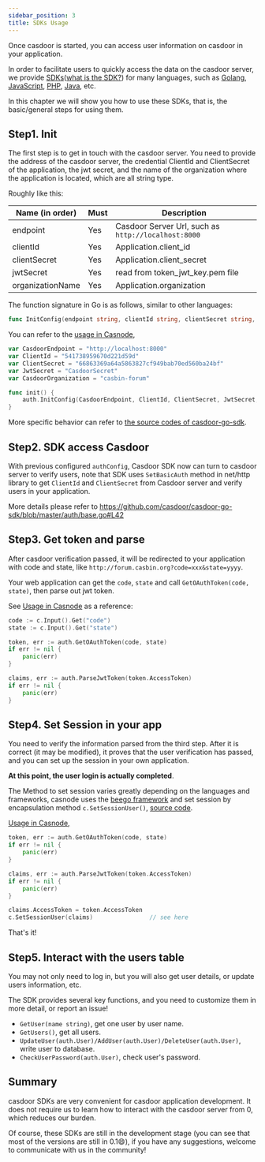 ```yaml
---
sidebar_position: 3
title: SDKs Usage
---
```


Once casdoor is started, you can access user information on casdoor in your application.

In order to facilitate users to quickly access the data on the casdoor server, we provide [SDKs](https://github.com/casdoor?q=sdk&type=&language=&sort=)([what is the SDK?](https://en.wikipedia.org/wiki/Software_development_kit)) for many languages, such as [Golang](https://github.com/casdoor/casdoor-go-sdk), [JavaScript](https://github.com/casdoor/casdoor-js-sdk), [PHP](https://github.com/casdoor/casdoor-php-sdk), [Java](https://github.com/casdoor/casdoor-java-sdk), etc.

 In this chapter we will show you how to use these SDKs, that is, the basic/general steps for using them.

## Step1. Init

The first step is to get in touch with the casdoor server. You need to provide the address of the casdoor server, the credential ClientId and ClientSecret of the application, the jwt secret, and the name of the organization where the application is located, which are all string type.

Roughly like this:

| Name (in order)  | Must | Description                                         |
| ---------------- | ---- | --------------------------------------------------- |
| endpoint         | Yes  | Casdoor Server Url, such as `http://localhost:8000` |
| clientId         | Yes  | Application.client_id                               |
| clientSecret     | Yes  | Application.client_secret                           |
| jwtSecret        | Yes  | read from token_jwt_key.pem file                   |
| organizationName | Yes  | Application.organization                            |

The function signature in Go is as follows, similar to other languages:

```go
func InitConfig(endpoint string, clientId string, clientSecret string, jwtSecret string, organizationName string)
```

You can refer to the [usage in Casnode](https://github.com/casbin/casnode/blob/master/controllers/account.go#L32),

```go
var CasdoorEndpoint = "http://localhost:8000"
var ClientId = "541738959670d221d59d"
var ClientSecret = "66863369a64a5863827cf949bab70ed560ba24bf"
var JwtSecret = "CasdoorSecret"
var CasdoorOrganization = "casbin-forum"

func init() {
	auth.InitConfig(CasdoorEndpoint, ClientId, ClientSecret, JwtSecret, CasdoorOrganization)
}
```

More specific behavior can refer to [the source codes of casdoor-go-sdk](https://github.com/casdoor/casdoor-go-sdk).

## Step2. SDK access Casdoor

With previous configured ```authConfig```, Casdoor SDK now can turn to casdoor server to verify users, note that SDK uses ```SetBasicAuth``` method in net/http library to get ```ClientId``` and ```ClientSecret``` from Casdoor server and verify users in your application.

More details please refer to https://github.com/casdoor/casdoor-go-sdk/blob/master/auth/base.go#L42

## Step3. Get token and parse

After casdoor verification passed, it will be redirected to your application with code and state, like `http://forum.casbin.org?code=xxx&state=yyyy`.

Your web application can get the `code`, `state` and call `GetOAuthToken(code, state)`, then parse out jwt token.

See [Usage in Casnode](https://github.com/casbin/casnode/blob/master/controllers/auth.go#L36) as a reference:

```go
code := c.Input().Get("code")
state := c.Input().Get("state")

token, err := auth.GetOAuthToken(code, state)
if err != nil {
	panic(err)
}

claims, err := auth.ParseJwtToken(token.AccessToken)
if err != nil {
	panic(err)
}
```

## Step4. Set Session in your app

You need to verify the information parsed from the third step. After it is correct (it may be modified), it proves that the user verification has passed, and you can set up the session in your own application.

**At this point, the user login is actually completed**.

The Method to set session varies greatly depending on the languages and frameworks, casnode uses the [beego framework](https://github.com/beego/beego/) and set session by encapsulation method `c.SetSessionUser()`, [source code](https://github.com/casbin/casnode/blob/master/controllers/base.go#L44). 

[Usage in Casnode](https://github.com/casbin/casnode/blob/master/controllers/auth.go#L47), 

```go
token, err := auth.GetOAuthToken(code, state)
if err != nil {
	panic(err)
}

claims, err := auth.ParseJwtToken(token.AccessToken)
if err != nil {
	panic(err)
}

claims.AccessToken = token.AccessToken
c.SetSessionUser(claims)				// see here
```

That's it!

## Step5. Interact with the users table

You may not only need to log in, but you will also get user details, or update users information, etc.

The SDK provides several key functions, and you need to customize them in more detail, or report an issue!

- `GetUser(name string)`, get one user by user name.
- `GetUsers()`, get all users.
- `UpdateUser(auth.User)/AddUser(auth.User)/DeleteUser(auth.User)`, write user to database.
- `CheckUserPassword(auth.User)`, check user's password.

## Summary

casdoor SDKs are very convenient for casdoor application development. It does not require us to learn how to interact with the casdoor server from 0, which reduces our burden.

Of course, these SDKs are still in the development stage (you can see that most of the versions are still in 0.1:smile:), if you have any suggestions, welcome to communicate with us in the community!

